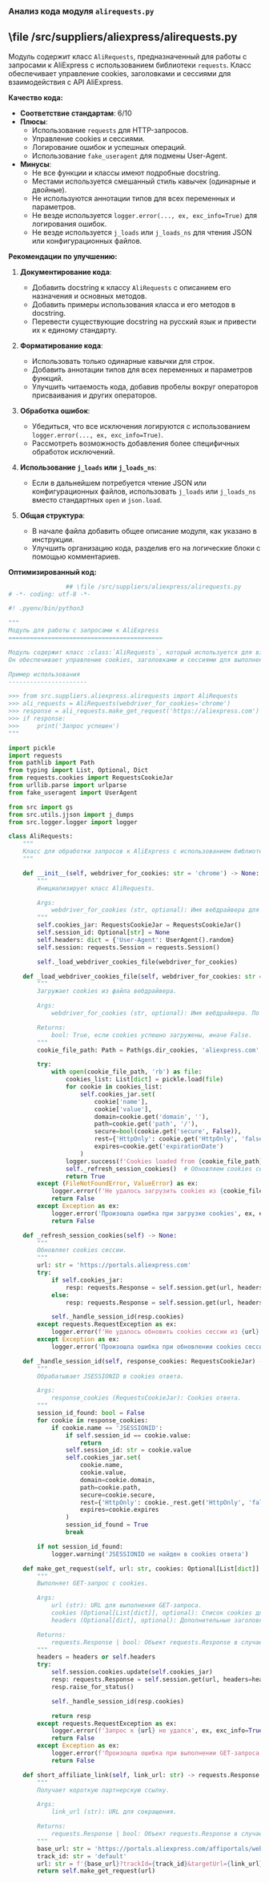 ### **Анализ кода модуля `alirequests.py`**

## \file /src/suppliers/aliexpress/alirequests.py

Модуль содержит класс `AliRequests`, предназначенный для работы с запросами к AliExpress с использованием библиотеки `requests`. Класс обеспечивает управление cookies, заголовками и сессиями для взаимодействия с API AliExpress.

**Качество кода:**

- **Соответствие стандартам**: 6/10
- **Плюсы**:
    - Использование `requests` для HTTP-запросов.
    - Управление cookies и сессиями.
    - Логирование ошибок и успешных операций.
    - Использование `fake_useragent` для подмены User-Agent.
- **Минусы**:
    - Не все функции и классы имеют подробные docstring.
    - Местами используется смешанный стиль кавычек (одинарные и двойные).
    - Не используются аннотации типов для всех переменных и параметров.
    - Не везде используется `logger.error(..., ex, exc_info=True)` для логирования ошибок.
    - Не везде используется `j_loads` или `j_loads_ns` для чтения JSON или конфигурационных файлов.

**Рекомендации по улучшению:**

1.  **Документирование кода**:
    *   Добавить docstring к классу `AliRequests` с описанием его назначения и основных методов.
    *   Добавить примеры использования класса и его методов в docstring.
    *   Перевести существующие docstring на русский язык и привести их к единому стандарту.

2.  **Форматирование кода**:
    *   Использовать только одинарные кавычки для строк.
    *   Добавить аннотации типов для всех переменных и параметров функций.
    *   Улучшить читаемость кода, добавив пробелы вокруг операторов присваивания и других операторов.

3.  **Обработка ошибок**:
    *   Убедиться, что все исключения логируются с использованием `logger.error(..., ex, exc_info=True)`.
    *   Рассмотреть возможность добавления более специфичных обработок исключений.

4.  **Использование `j_loads` или `j_loads_ns`**:
    *   Если в дальнейшем потребуется чтение JSON или конфигурационных файлов, использовать `j_loads` или `j_loads_ns` вместо стандартных `open` и `json.load`.

5.  **Общая структура**:
    *   В начале файла добавить общее описание модуля, как указано в инструкции.
    *   Улучшить организацию кода, разделив его на логические блоки с помощью комментариев.

**Оптимизированный код:**

```python
                ## \file /src/suppliers/aliexpress/alirequests.py
# -*- coding: utf-8 -*-

#! .pyenv/bin/python3

"""
Модуль для работы с запросами к AliExpress
===========================================

Модуль содержит класс :class:`AliRequests`, который используется для взаимодействия с API AliExpress.
Он обеспечивает управление cookies, заголовками и сессиями для выполнения HTTP-запросов.

Пример использования
----------------------

>>> from src.suppliers.aliexpress.alirequests import AliRequests
>>> ali_requests = AliRequests(webdriver_for_cookies='chrome')
>>> response = ali_requests.make_get_request('https://aliexpress.com')
>>> if response:
>>>     print('Запрос успешен')
"""

import pickle
import requests
from pathlib import Path
from typing import List, Optional, Dict
from requests.cookies import RequestsCookieJar
from urllib.parse import urlparse
from fake_useragent import UserAgent

from src import gs
from src.utils.jjson import j_dumps
from src.logger.logger import logger

class AliRequests:
    """
    Класс для обработки запросов к AliExpress с использованием библиотеки requests.
    """

    def __init__(self, webdriver_for_cookies: str = 'chrome') -> None:
        """
        Инициализирует класс AliRequests.

        Args:
            webdriver_for_cookies (str, optional): Имя вебдрайвера для загрузки cookies. По умолчанию 'chrome'.
        """
        self.cookies_jar: RequestsCookieJar = RequestsCookieJar()
        self.session_id: Optional[str] = None
        self.headers: dict = {'User-Agent': UserAgent().random}
        self.session: requests.Session = requests.Session()

        self._load_webdriver_cookies_file(webdriver_for_cookies)

    def _load_webdriver_cookies_file(self, webdriver_for_cookies: str = 'chrome') -> bool:
        """
        Загружает cookies из файла вебдрайвера.

        Args:
            webdriver_for_cookies (str, optional): Имя вебдрайвера. По умолчанию 'chrome'.

        Returns:
            bool: True, если cookies успешно загружены, иначе False.
        """
        cookie_file_path: Path = Path(gs.dir_cookies, 'aliexpress.com', webdriver_for_cookies, 'cookie')

        try:
            with open(cookie_file_path, 'rb') as file:
                cookies_list: List[dict] = pickle.load(file)
                for cookie in cookies_list:
                    self.cookies_jar.set(
                        cookie['name'],
                        cookie['value'],
                        domain=cookie.get('domain', ''),
                        path=cookie.get('path', '/'),
                        secure=bool(cookie.get('secure', False)),
                        rest={'HttpOnly': cookie.get('HttpOnly', 'false'), 'SameSite': cookie.get('SameSite', 'unspecified')},
                        expires=cookie.get('expirationDate')
                    )
                logger.success(f'Cookies loaded from {cookie_file_path}')
                self._refresh_session_cookies()  # Обновляем cookies сессии после загрузки
                return True
        except (FileNotFoundError, ValueError) as ex:
            logger.error(f'Не удалось загрузить cookies из {cookie_file_path}', ex, exc_info=True)
            return False
        except Exception as ex:
            logger.error('Произошла ошибка при загрузке cookies', ex, exc_info=True)
            return False

    def _refresh_session_cookies(self) -> None:
        """
        Обновляет cookies сессии.
        """
        url: str = 'https://portals.aliexpress.com'
        try:
            if self.cookies_jar:
                resp: requests.Response = self.session.get(url, headers=self.headers, cookies=self.cookies_jar)
            else:
                resp: requests.Response = self.session.get(url, headers=self.headers)

            self._handle_session_id(resp.cookies)
        except requests.RequestException as ex:
            logger.error(f'Не удалось обновить cookies сессии из {url}', ex, exc_info=True)
        except Exception as ex:
            logger.error('Произошла ошибка при обновлении cookies сессии', ex, exc_info=True)

    def _handle_session_id(self, response_cookies: RequestsCookieJar) -> None:
        """
        Обрабатывает JSESSIONID в cookies ответа.

        Args:
            response_cookies (RequestsCookieJar): Cookies ответа.
        """
        session_id_found: bool = False
        for cookie in response_cookies:
            if cookie.name == 'JSESSIONID':
                if self.session_id == cookie.value:
                    return
                self.session_id: str = cookie.value
                self.cookies_jar.set(
                    cookie.name,
                    cookie.value,
                    domain=cookie.domain,
                    path=cookie.path,
                    secure=cookie.secure,
                    rest={'HttpOnly': cookie._rest.get('HttpOnly', 'false'), 'SameSite': cookie._rest.get('SameSite', 'unspecified')},
                    expires=cookie.expires
                )
                session_id_found = True
                break

        if not session_id_found:
            logger.warning('JSESSIONID не найден в cookies ответа')

    def make_get_request(self, url: str, cookies: Optional[List[dict]] = None, headers: Optional[dict] = None) -> requests.Response | bool:
        """
        Выполняет GET-запрос с cookies.

        Args:
            url (str): URL для выполнения GET-запроса.
            cookies (Optional[List[dict]], optional): Список cookies для использования в запросе. По умолчанию None.
            headers (Optional[dict], optional): Дополнительные заголовки для включения в запрос. По умолчанию None.

        Returns:
            requests.Response | bool: Объект requests.Response в случае успеха, False в противном случае.
        """
        headers = headers or self.headers
        try:
            self.session.cookies.update(self.cookies_jar)
            resp: requests.Response = self.session.get(url, headers=headers)
            resp.raise_for_status()

            self._handle_session_id(resp.cookies)

            return resp
        except requests.RequestException as ex:
            logger.error(f'Запрос к {url} не удался', ex, exc_info=True)
            return False
        except Exception as ex:
            logger.error(f'Произошла ошибка при выполнении GET-запроса к {url}', ex, exc_info=True)
            return False

    def short_affiliate_link(self, link_url: str) -> requests.Response | bool:
        """
        Получает короткую партнерскую ссылку.

        Args:
            link_url (str): URL для сокращения.

        Returns:
            requests.Response | bool: Объект requests.Response в случае успеха, False в противном случае.
        """
        base_url: str = 'https://portals.aliexpress.com/affiportals/web/link_generator.htm'
        track_id: str = 'default'
        url: str = f'{base_url}?trackId={track_id}&targetUrl={link_url}'
        return self.make_get_request(url)